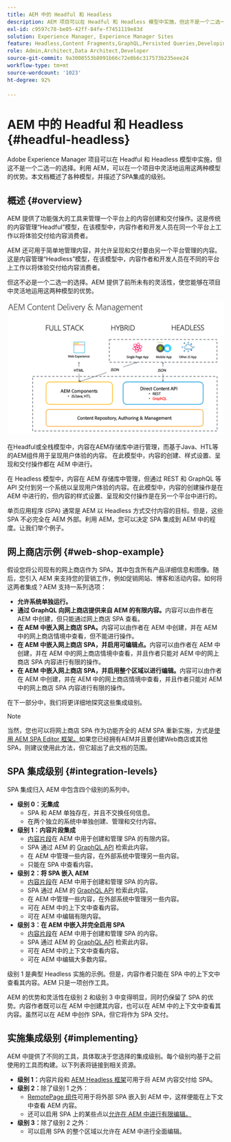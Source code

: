 ```yaml
---
title: AEM 中的 Headful 和 Headless
description: AEM 项目可以在 Headful 和 Headless 模型中实施，但这不是一个二选一的选择。利用 AEM，可以在一个项目中灵活地运用这两种模型的优势。
exl-id: c9597c78-be05-42ff-84fe-f7451119e83d
solution: Experience Manager, Experience Manager Sites
feature: Headless,Content Fragments,GraphQL,Persisted Queries,Developing
role: Admin,Architect,Data Architect,Developer
source-git-commit: 9a3008553b8091b66c72e0b6c317573b235eee24
workflow-type: tm+mt
source-wordcount: '1023'
ht-degree: 92%

---
```


# AEM 中的 Headful 和 Headless {#headful-headless}

Adobe Experience Manager 项目可以在 Headful 和 Headless 模型中实施，但这不是一个二选一的选择。利用 AEM，可以在一个项目中灵活地运用这两种模型的优势。本文档概述了各种模型，并描述了SPA集成的级别。

## 概述 {#overview}

AEM 提供了功能强大的工具来管理一个平台上的内容创建和交付操作。这是传统的内容管理“Headful”模型，在该模型中，内容作者和开发人员在同一个平台上工作以将体验交付给内容消费者。

AEM 还可用于简单地管理内容，并允许呈现和交付要由另一个平台管理的内容。这是内容管理“Headless”模型，在该模型中，内容作者和开发人员在不同的平台上工作以将体验交付给内容消费者。

但这不必是一个二选一的选择。AEM 提供了前所未有的灵活性，使您能够在项目中灵活地运用这两种模型的优势。

![AEM 实施模型](/help/sites-developing/headless/getting-started/assets/aem-implementation-models.png)

在Headful或全栈模型中，内容在AEM存储库中进行管理，而基于Java、HTL等的AEM组件用于呈现用户体验的内容。 在此模型中，内容的创建、样式设置、呈现和交付操作都在 AEM 中进行。

在 Headless 模型中，内容在 AEM 存储库中管理，但通过 REST 和 GraphQL 等 API 交付到另一个系统以呈现用户体验的内容。在此模型中，内容的创建操作是在 AEM 中进行的，但内容的样式设置、呈现和交付操作是在另一个平台中进行的。

单页应用程序 (SPA) 通常是 AEM 以 Headless 方式交付内容的目标。但是，这些 SPA 不必完全在 AEM 外部。利用 AEM，您可以决定 SPA 集成到 AEM 中的程度。让我们举个例子。

## 网上商店示例 {#web-shop-example}

假设您将公司现有的网上商店作为 SPA，其中包含所有产品详细信息和图像。随后，您引入 AEM 来支持您的营销工作，例如促销网站、博客和活动内容。如何将这两者集成？AEM 支持一系列选项：

* **允许系统单独运行。**
* **通过 GraphQL 向网上商店提供来自 AEM 的有限内容。**&#x200B;内容可以由作者在 AEM 中创建，但只能通过网上商店 SPA 查看。
* **在 AEM 中嵌入网上商店 SPA。**&#x200B;内容可以由作者在 AEM 中创建，并在 AEM 中的网上商店情境中查看，但不能进行操作。
* **在 AEM 中嵌入网上商店 SPA，并启用可编辑点。**&#x200B;内容可以由作者在 AEM 中创建，并在 AEM 中的网上商店情境中查看，并且作者只能对 AEM 中的网上商店 SPA 内容进行有限的操作。
* **在 AEM 中嵌入网上商店 SPA，并启用整个区域以进行编辑。**&#x200B;内容可以由作者在 AEM 中创建，并在 AEM 中的网上商店情境中查看，并且作者只能对 AEM 中的网上商店 SPA 内容进行有限的操作。

在下一部分中，我们将更详细地探究这些集成级别。

>[!NOTE]
>
>当然，您也可以将网上商店 SPA 作为功能齐全的 AEM SPA 重新实施，方式是[使用 AEM SPA Editor 框架。](/help/sites-developing/spa-walkthrough.md)如果您已经拥有AEM并且要创建Web商店或其他SPA，则建议使用此方法，但它超出了此文档的范围。

## SPA 集成级别 {#integration-levels}

SPA 集成归入 AEM 中包含四个级别的系列中。

* **级别 0：无集成**
   * SPA 和 AEM 单独存在，并且不交换任何信息。
   * 在两个独立的系统中单独创建、管理和交付内容。
* **级别 1：内容片段集成**
   * [内容片段](/help/assets/content-fragments/content-fragments.md)在 AEM 中用于创建和管理 SPA 的有限内容。
   * SPA 通过 AEM 的 [GraphQL API](/help/sites-developing/headless/graphql-api/graphql-api-content-fragments.md) 检索此内容。
   * 在 AEM 中管理一些内容，在外部系统中管理另一些内容。
   * 只能在 SPA 中查看内容。
* **级别 2：将 SPA 嵌入 AEM**
   * [内容片段](/help/assets/content-fragments/content-fragments.md)在 AEM 中用于创建和管理 SPA 的内容。
   * SPA 通过 AEM 的 [GraphQL API](/help/sites-developing/headless/graphql-api/graphql-api-content-fragments.md) 检索此内容。
   * 在 AEM 中管理一些内容，在外部系统中管理另一些内容。
   * 可在 AEM 中的上下文中查看内容。
   * 可在 AEM 中编辑有限内容。
* **级别 3：在 AEM 中嵌入并完全启用 SPA**
   * [内容片段](/help/assets/content-fragments/content-fragments.md)在 AEM 中用于创建和管理 SPA 的内容。
   * SPA 通过 AEM 的 [GraphQL API](/help/sites-developing/headless/graphql-api/graphql-api-content-fragments.md) 检索此内容。
   * 可在 AEM 中的上下文中查看内容。
   * 可在 AEM 中编辑大多数内容。

级别 1 是典型 Headless 实施的示例。但是，内容作者只能在 SPA 中的上下文中查看其内容。AEM 只是一项创作工具。

AEM 的优势和灵活性在级别 2 和级别 3 中变得明显，同时仍保留了 SPA 的优势。内容作者既可以在 AEM 中创建其内容，也可以在 AEM 中的上下文中查看其内容。虽然可以在 AEM 中创作 SPA，但它将作为 SPA 交付。

## 实施集成级别 {#implementing}

AEM 中提供了不同的工具，具体取决于您选择的集成级别。每个级别均基于之前使用的工具而构建。以下列表将链接到相关资源。

* **级别 1：**&#x200B;内容片段和 [AEM Headless 框架](/help/sites-developing/headless/introduction.md)可用于将 AEM 内容交付给 SPA。
* **级别 2：**&#x200B;除了级别 1 之外：
   * [RemotePage 组件](/help/sites-developing/spa-remote-page.md)可用于将外部 SPA 嵌入到 AEM 中，这样便能在上下文中查看 AEM 内容。
   * 还可以启用 SPA 上的某些点以[允许在 AEM 中进行有限编辑。](/help/sites-developing/spa-edit-external.md)
* **级别 3：**&#x200B;除了级别 2 之外：
   * 可以启用 SPA 的整个区域以允许在 AEM 中进行全面编辑。
